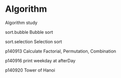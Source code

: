 Algorithm
=========

Algorithm study

sort.bubble
Bubble sort

sort.selection
Selection sort

p140913
Calculate Factorial, Permutation, Combination

p140916
print weekday at afterDay

p140920
Tower of Hanoi 